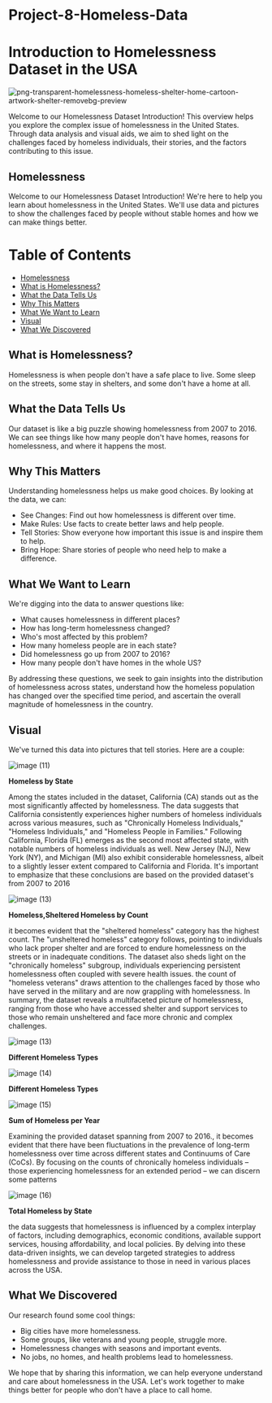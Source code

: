 # Project-8-Homeless-Data

# Introduction to Homelessness Dataset in the USA
![png-transparent-homelessness-homeless-shelter-home-cartoon-artwork-shelter-removebg-preview](https://github.com/TacoBadger/project-8-Homeless-Data/assets/11693256/3e3a7c37-afc2-4b78-a15c-db81d481bbcc)
 <!-- Replace with an image related to homelessness -->
Welcome to our Homelessness Dataset Introduction! This overview helps you explore the complex issue of homelessness in the United States. Through data analysis and visual aids, we aim to shed light on the challenges faced by homeless individuals, their stories, and the factors contributing to this issue.

## Homelessness
Welcome to our Homelessness Dataset Introduction! We're here to help you learn about homelessness in the United States. We'll use data and pictures to show the challenges faced by people without stable homes and how we can make things better.


# Table of Contents
- [Homelessness](#homelessness)
- [What is Homelessness?](#what-is-homelessness)
- [What the Data Tells Us](#what-the-data-tells-us)
- [Why This Matters](#why-this-matters)
- [What We Want to Learn](#what-we-want-to-learn)
- [Visual](#visual)
- [What We Discovered](#what-we-discovered)

## What is Homelessness?
Homelessness is when people don't have a safe place to live. Some sleep on the streets, some stay in shelters, and some don't have a home at all.

## What the Data Tells Us
Our dataset is like a big puzzle showing homelessness from 2007 to 2016. We can see things like how many people don't have homes, reasons for homelessness, and where it happens the most.

## Why This Matters
Understanding homelessness helps us make good choices. By looking at the data, we can:
- See Changes: Find out how homelessness is different over time.
- Make Rules: Use facts to create better laws and help people.
- Tell Stories: Show everyone how important this issue is and inspire them to help.
- Bring Hope: Share stories of people who need help to make a difference.

## What We Want to Learn
We're digging into the data to answer questions like:
- What causes homelessness in different places?
- How has long-term homelessness changed?
- Who's most affected by this problem?
- How many homeless people are in each state?
- Did homelessness go up from 2007 to 2016?
- How many people don't have homes in the whole US?

By addressing these questions, we seek to gain insights into the distribution of homelessness across states, understand how the homeless population has changed over the specified time period, and ascertain the overall magnitude of homelessness in the country.

## Visual
We've turned this data into pictures that tell stories. Here are a couple:

![image (11)](https://github.com/TacoBadger/project-8-Homeless-Data/assets/11693256/0b563287-32d9-4294-87c1-4c0178cb47c5)

**Homeless by State**

Among the states included in the dataset, California (CA) stands out as the most significantly affected by homelessness. The data suggests that California consistently experiences higher numbers of homeless individuals across various measures, such as "Chronically Homeless Individuals," "Homeless Individuals," and "Homeless People in Families." Following California, Florida (FL) emerges as the second most affected state, with notable numbers of homeless individuals as well. New Jersey (NJ), New York (NY), and Michigan (MI) also exhibit considerable homelessness, albeit to a slightly lesser extent compared to California and Florida. It's important to emphasize that these conclusions are based on the provided dataset's from 2007 to 2016



![image (13)](https://github.com/TacoBadger/project-8-Homeless-Data/assets/11693256/6fb8ae3a-c73a-4e48-974f-e022266a468b)

**Homeless,Sheltered Homeless by Count**

it becomes evident that the "sheltered homeless" category has the highest count.
The "unsheltered homeless" category follows, pointing to individuals who lack proper shelter and are forced to endure homelessness on the streets or in inadequate conditions.
The dataset also sheds light on the "chronically homeless" subgroup, individuals experiencing persistent homelessness often coupled with severe health issues.
the count of "homeless veterans" draws attention to the challenges faced by those who have served in the military and are now grappling with homelessness.
In summary, the dataset reveals a multifaceted picture of homelessness, ranging from those who have accessed shelter and support services to those who remain unsheltered and face more chronic and complex challenges.

![image (13)](https://github.com/TacoBadger/project-8-Homeless-Data/assets/11693256/2ed32d69-ff37-4a3d-95c3-8c0ba88133cb)


**Different Homeless Types**

![image (14)](https://github.com/TacoBadger/project-8-Homeless-Data/assets/11693256/28fbdc08-7031-4276-aae8-a7dd77666d6f)


**Different Homeless Types**




![image (15)](https://github.com/TacoBadger/project-8-Homeless-Data/assets/11693256/2e09423f-6a64-4a98-b390-d20d6e1e7e1b)


**Sum of Homeless per Year**

Examining the provided dataset spanning from 2007 to 2016., it becomes evident that there have been fluctuations in the prevalence of long-term homelessness over time across different states and Continuums of Care (CoCs). By focusing on the counts of chronically homeless individuals – those experiencing homelessness for an extended period – we can discern some patterns



![image (16)](https://github.com/TacoBadger/project-8-Homeless-Data/assets/11693256/2a33ae7f-f148-44aa-a2d0-0cbaa76849fa)

**Total Homeless by State**

the data suggests that homelessness is influenced by a complex interplay of factors, including demographics, economic conditions, available support services, housing affordability, and local policies. By delving into these data-driven insights, we can develop targeted strategies to address homelessness and provide assistance to those in need in various places across the USA.



## What We Discovered
Our research found some cool things:
- Big cities have more homelessness.
- Some groups, like veterans and young people, struggle more.
- Homelessness changes with seasons and important events.
- No jobs, no homes, and health problems lead to homelessness.

We hope that by sharing this information, we can help everyone understand and care about homelessness in the USA. Let's work together to make things better for people who don't have a place to call home.
